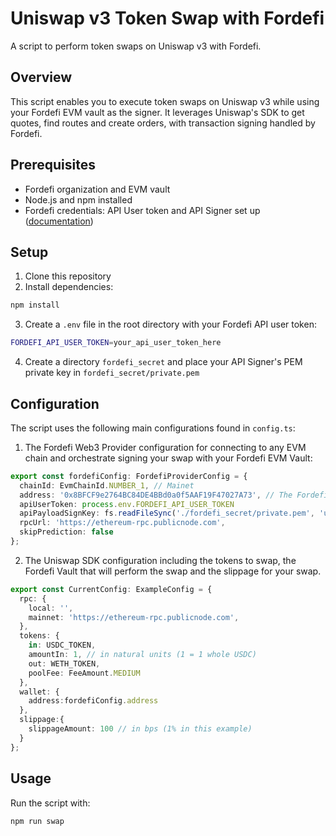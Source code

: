 # Uniswap v3 Token Swap with Fordefi

A script to perform token swaps on Uniswap v3 with Fordefi.

## Overview

This script enables you to execute token swaps on Uniswap v3 while using your Fordefi EVM vault as the signer. It leverages Uniswap's SDK to get quotes, find routes and create orders, with transaction signing handled by Fordefi.

## Prerequisites

- Fordefi organization and EVM vault
- Node.js and npm installed
- Fordefi credentials: API User token and API Signer set up ([documentation](https://docs.fordefi.com/developers/program-overview))

## Setup

1. Clone this repository
2. Install dependencies:
```bash
npm install
```
3. Create a `.env` file in the root directory with your Fordefi API user token:
```bash
FORDEFI_API_USER_TOKEN=your_api_user_token_here
```

4. Create a directory `fordefi_secret` and place your API Signer's PEM private key in `fordefi_secret/private.pem`

## Configuration

The script uses the following main configurations found in `config.ts`:

1. The Fordefi Web3 Provider configuration for connecting to any EVM chain and orchestrate signing your swap with your Fordefi EVM Vault:

```typescript
export const fordefiConfig: FordefiProviderConfig = {
  chainId: EvmChainId.NUMBER_1, // Mainet
  address: '0x8BFCF9e2764BC84DE4BBd0a0f5AAF19F47027A73', // The Fordefi EVM Vault that will sign the message
  apiUserToken: process.env.FORDEFI_API_USER_TOKEN  
  apiPayloadSignKey: fs.readFileSync('./fordefi_secret/private.pem', 'utf8'),
  rpcUrl: 'https://ethereum-rpc.publicnode.com',
  skipPrediction: false 
};
```
2. The Uniswap SDK configuration including the tokens to swap, the Fordefi Vault that will perform the swap and the slippage for your swap.
```typescript
export const CurrentConfig: ExampleConfig = {
  rpc: {
    local: '',
    mainnet: 'https://ethereum-rpc.publicnode.com',
  },
  tokens: {
    in: USDC_TOKEN,
    amountIn: 1, // in natural units (1 = 1 whole USDC)
    out: WETH_TOKEN,
    poolFee: FeeAmount.MEDIUM
  },
  wallet: {
    address:fordefiConfig.address
  },
  slippage:{
    slippageAmount: 100 // in bps (1% in this example)
  }
};
```

## Usage

Run the script with:
```bash
npm run swap
```